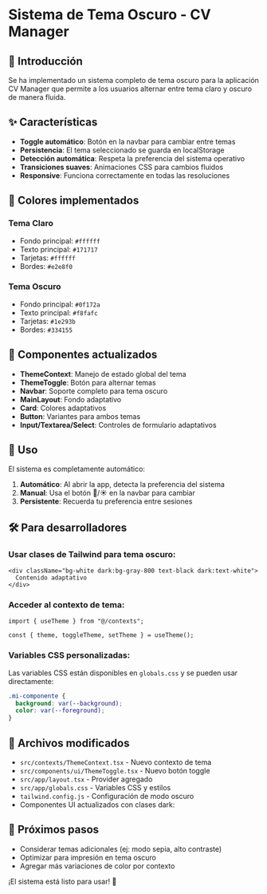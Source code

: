 # Sistema de Tema Oscuro - CV Manager

## 🌙 Introducción

Se ha implementado un sistema completo de tema oscuro para la aplicación CV Manager que permite a los usuarios alternar entre tema claro y oscuro de manera fluida.

## ✨ Características

- **Toggle automático**: Botón en la navbar para cambiar entre temas
- **Persistencia**: El tema seleccionado se guarda en localStorage
- **Detección automática**: Respeta la preferencia del sistema operativo
- **Transiciones suaves**: Animaciones CSS para cambios fluidos
- **Responsive**: Funciona correctamente en todas las resoluciones

## 🎨 Colores implementados

### Tema Claro

- Fondo principal: `#ffffff`
- Texto principal: `#171717`
- Tarjetas: `#ffffff`
- Bordes: `#e2e8f0`

### Tema Oscuro

- Fondo principal: `#0f172a`
- Texto principal: `#f8fafc`
- Tarjetas: `#1e293b`
- Bordes: `#334155`

## 🔧 Componentes actualizados

- **ThemeContext**: Manejo de estado global del tema
- **ThemeToggle**: Botón para alternar temas
- **Navbar**: Soporte completo para tema oscuro
- **MainLayout**: Fondo adaptativo
- **Card**: Colores adaptativos
- **Button**: Variantes para ambos temas
- **Input/Textarea/Select**: Controles de formulario adaptativos

## 🚀 Uso

El sistema es completamente automático:

1. **Automático**: Al abrir la app, detecta la preferencia del sistema
2. **Manual**: Usa el botón 🌙/☀️ en la navbar para cambiar
3. **Persistente**: Recuerda tu preferencia entre sesiones

## 🛠️ Para desarrolladores

### Usar clases de Tailwind para tema oscuro:

```tsx
<div className="bg-white dark:bg-gray-800 text-black dark:text-white">
  Contenido adaptativo
</div>
```

### Acceder al contexto de tema:

```tsx
import { useTheme } from "@/contexts";

const { theme, toggleTheme, setTheme } = useTheme();
```

### Variables CSS personalizadas:

Las variables CSS están disponibles en `globals.css` y se pueden usar directamente:

```css
.mi-componente {
  background: var(--background);
  color: var(--foreground);
}
```

## 📁 Archivos modificados

- `src/contexts/ThemeContext.tsx` - Nuevo contexto de tema
- `src/components/ui/ThemeToggle.tsx` - Nuevo botón toggle
- `src/app/layout.tsx` - Provider agregado
- `src/app/globals.css` - Variables CSS y estilos
- `tailwind.config.js` - Configuración de modo oscuro
- Componentes UI actualizados con clases dark:

## 🎯 Próximos pasos

- Considerar temas adicionales (ej: modo sepia, alto contraste)
- Optimizar para impresión en tema oscuro
- Agregar más variaciones de color por contexto

¡El sistema está listo para usar! 🚀
